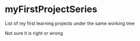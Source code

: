 # myFirstProjectSeries
List of my first learning projects under the same working tree

Not sure it is right or wrong
